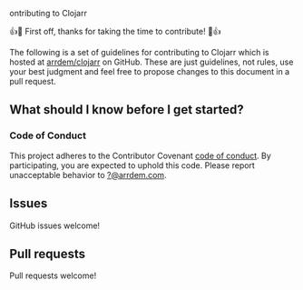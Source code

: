 ontributing to Clojarr

:+1::tada: First off, thanks for taking the time to contribute! :tada::+1:

The following is a set of guidelines for contributing to Clojarr which is hosted at [arrdem/clojarr](https://github.com/arrdem/clojarr) on GitHub.
These are just guidelines, not rules, use your best judgment and feel free to propose changes to this document in a pull request.

## What should I know before I get started?

### Code of Conduct

This project adheres to the Contributor Covenant [code of conduct](CODE_OF_CONDUCT.md).
By participating, you are expected to uphold this code.
Please report unacceptable behavior to [?@arrdem.com](mailto:?@arrdem.com).

## Issues

GitHub issues welcome!

## Pull requests

Pull requests welcome!
